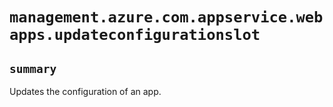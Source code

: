 # `management.azure.com.appservice.webapps.updateconfigurationslot`

## `summary`
Updates the configuration of an app.


